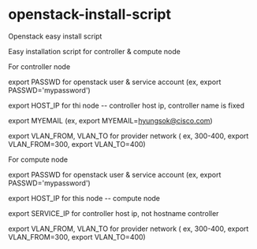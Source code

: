 # openstack-install-script
Openstack easy install script 

Easy installation script for controller & compute node 


For controller node

export PASSWD for openstack user & service account (ex, export PASSWD='mypassword')

export HOST_IP for thi node -- controller host ip, controller name is fixed

export MYEMAIL  (ex, export MYEMAIL=hyungsok@cisco.com) 

export VLAN_FROM, VLAN_TO  for provider network ( ex, 300-400, export VLAN_FROM=300, export VLAN_TO=400)


For compute node 

export PASSWD for openstack user & service account (ex, export PASSWD='mypassword') 

export HOST_IP for this node -- compute node 

export SERVICE_IP for controller host ip, not hostname controller 

export VLAN_FROM, VLAN_TO  for provider network ( ex, 300-400, export VLAN_FROM=300, export VLAN_TO=400)

